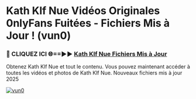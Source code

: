 # Kath Klf Nue Vidéos Originales 0nlyFans Fuitées - Fichiers Mis à Jour ! (vun0)

<h3>🔴 CLIQUEZ ICI 🌐==►► <a href="https://tinyurl.com/2pmr4ezf" rel="nofollow">Kath Klf Nue Fichiers Mis à Jour</a></h3>

Obtenez Kath Klf Nue et tout le contenu. Vous pouvez maintenant accéder à toutes les vidéos et photos de Kath Klf Nue. Nouveaux fichiers mis à jour 2025

[![vun0](https://i.imgur.com/6SNvagu.gif)](https://tinyurl.com/2pmr4ezf)

